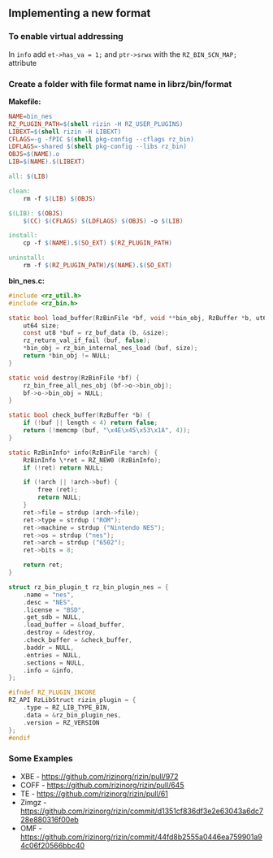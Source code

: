 ## Implementing a new format

### To enable virtual addressing

In `info` add `et->has_va = 1;` and `ptr->srwx` with the `RZ_BIN_SCN_MAP;` attribute

### Create a folder with file format name in librz/bin/format

**Makefile:**

```Makefile
NAME=bin_nes
RZ_PLUGIN_PATH=$(shell rizin -H RZ_USER_PLUGINS)
LIBEXT=$(shell rizin -H LIBEXT)
CFLAGS=-g -fPIC $(shell pkg-config --cflags rz_bin)
LDFLAGS=-shared $(shell pkg-config --libs rz_bin)
OBJS=$(NAME).o
LIB=$(NAME).$(LIBEXT)

all: $(LIB)

clean:
	rm -f $(LIB) $(OBJS)

$(LIB): $(OBJS)
	$(CC) $(CFLAGS) $(LDFLAGS) $(OBJS) -o $(LIB)

install:
	cp -f $(NAME).$(SO_EXT) $(RZ_PLUGIN_PATH)

uninstall:
	rm -f $(RZ_PLUGIN_PATH)/$(NAME).$(SO_EXT)

```

**bin_nes.c:**

```c
#include <rz_util.h>
#include <rz_bin.h>

static bool load_buffer(RzBinFile *bf, void **bin_obj, RzBuffer *b, ut64 loadaddr, Sdb *sdb) {
	ut64 size;
	const ut8 *buf = rz_buf_data (b, &size);
	rz_return_val_if_fail (buf, false);
	*bin_obj = rz_bin_internal_nes_load (buf, size);
	return *bin_obj != NULL;
}

static void destroy(RzBinFile *bf) {
	rz_bin_free_all_nes_obj (bf->o->bin_obj);
	bf->o->bin_obj = NULL;
}

static bool check_buffer(RzBuffer *b) {
	if (!buf || length < 4) return false;
	return (!memcmp (buf, "\x4E\x45\x53\x1A", 4));
}

static RzBinInfo* info(RzBinFile *arch) {
	RzBinInfo \*ret = RZ_NEW0 (RzBinInfo);
	if (!ret) return NULL;

	if (!arch || !arch->buf) {
		free (ret);
		return NULL;
	}
	ret->file = strdup (arch->file);
	ret->type = strdup ("ROM");
	ret->machine = strdup ("Nintendo NES");
	ret->os = strdup ("nes");
	ret->arch = strdup ("6502");
	ret->bits = 8;

	return ret;
}

struct rz_bin_plugin_t rz_bin_plugin_nes = {
	.name = "nes",
	.desc = "NES",
	.license = "BSD",
	.get_sdb = NULL,
	.load_buffer = &load_buffer,
	.destroy = &destroy,
	.check_buffer = &check_buffer,
	.baddr = NULL,
	.entries = NULL,
	.sections = NULL,
	.info = &info,
};

#ifndef RZ_PLUGIN_INCORE
RZ_API RzLibStruct rizin_plugin = {
	.type = RZ_LIB_TYPE_BIN,
	.data = &rz_bin_plugin_nes,
	.version = RZ_VERSION
};
#endif

```

### Some Examples

* XBE - https://github.com/rizinorg/rizin/pull/972
* COFF - https://github.com/rizinorg/rizin/pull/645
* TE - https://github.com/rizinorg/rizin/pull/61
* Zimgz - https://github.com/rizinorg/rizin/commit/d1351cf836df3e2e63043a6dc728e880316f00eb
* OMF - https://github.com/rizinorg/rizin/commit/44fd8b2555a0446ea759901a94c06f20566bbc40

